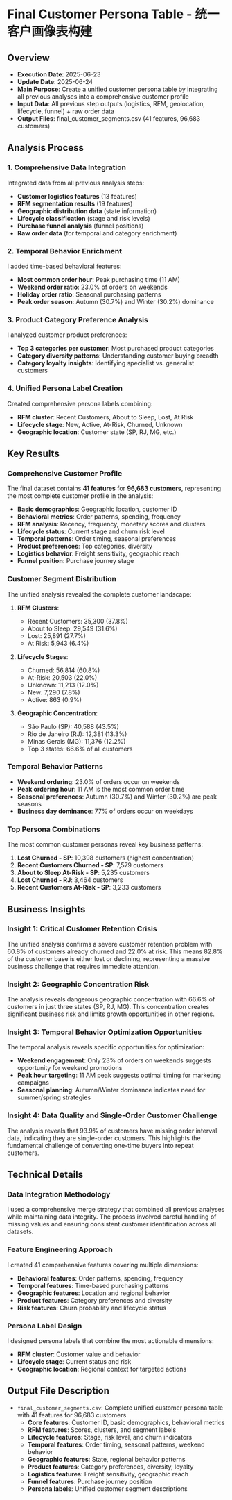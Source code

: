 # Final Customer Persona Table - 统一客户画像表构建

## Overview
- **Execution Date**: 2025-06-23
- **Update Date**: 2025-06-24
- **Main Purpose**: Create a unified customer persona table by integrating all previous analyses into a comprehensive customer profile
- **Input Data**: All previous step outputs (logistics, RFM, geolocation, lifecycle, funnel) + raw order data
- **Output Files**: final_customer_segments.csv (41 features, 96,683 customers)

## Analysis Process

### 1. Comprehensive Data Integration
Integrated data from all previous analysis steps:
- **Customer logistics features** (13 features)
- **RFM segmentation results** (19 features)
- **Geographic distribution data** (state information)
- **Lifecycle classification** (stage and risk levels)
- **Purchase funnel analysis** (funnel positions)
- **Raw order data** (for temporal and category enrichment)

### 2. Temporal Behavior Enrichment
I added time-based behavioral features:
- **Most common order hour**: Peak purchasing time (11 AM)
- **Weekend order ratio**: 23.0% of orders on weekends
- **Holiday order ratio**: Seasonal purchasing patterns
- **Peak order season**: Autumn (30.7%) and Winter (30.2%) dominance

### 3. Product Category Preference Analysis
I analyzed customer product preferences:
- **Top 3 categories per customer**: Most purchased product categories
- **Category diversity patterns**: Understanding customer buying breadth
- **Category loyalty insights**: Identifying specialist vs. generalist customers

### 4. Unified Persona Label Creation
Created comprehensive persona labels combining:
- **RFM cluster**: Recent Customers, About to Sleep, Lost, At Risk
- **Lifecycle stage**: New, Active, At-Risk, Churned, Unknown
- **Geographic location**: Customer state (SP, RJ, MG, etc.)

## Key Results

### Comprehensive Customer Profile
The final dataset contains **41 features** for **96,683 customers**, representing the most complete customer profile in the analysis:

- **Basic demographics**: Geographic location, customer ID
- **Behavioral metrics**: Order patterns, spending, frequency
- **RFM analysis**: Recency, frequency, monetary scores and clusters
- **Lifecycle status**: Current stage and churn risk level
- **Temporal patterns**: Order timing, seasonal preferences
- **Product preferences**: Top categories, diversity
- **Logistics behavior**: Freight sensitivity, geographic reach
- **Funnel position**: Purchase journey stage

### Customer Segment Distribution
The unified analysis revealed the complete customer landscape:

1. **RFM Clusters**:
   - Recent Customers: 35,300 (37.8%)
   - About to Sleep: 29,549 (31.6%)
   - Lost: 25,891 (27.7%)
   - At Risk: 5,943 (6.4%)

2. **Lifecycle Stages**:
   - Churned: 56,814 (60.8%)
   - At-Risk: 20,503 (22.0%)
   - Unknown: 11,213 (12.0%)
   - New: 7,290 (7.8%)
   - Active: 863 (0.9%)

3. **Geographic Concentration**:
   - São Paulo (SP): 40,588 (43.5%)
   - Rio de Janeiro (RJ): 12,381 (13.3%)
   - Minas Gerais (MG): 11,376 (12.2%)
   - Top 3 states: 66.6% of all customers

### Temporal Behavior Patterns
- **Weekend ordering**: 23.0% of orders occur on weekends
- **Peak ordering hour**: 11 AM is the most common order time
- **Seasonal preferences**: Autumn (30.7%) and Winter (30.2%) are peak seasons
- **Business day dominance**: 77% of orders occur on weekdays

### Top Persona Combinations
The most common customer personas reveal key business patterns:
1. **Lost Churned - SP**: 10,398 customers (highest concentration)
2. **Recent Customers Churned - SP**: 7,579 customers
3. **About to Sleep At-Risk - SP**: 5,235 customers
4. **Lost Churned - RJ**: 3,464 customers
5. **Recent Customers At-Risk - SP**: 3,233 customers

## Business Insights

### Insight 1: Critical Customer Retention Crisis
The unified analysis confirms a severe customer retention problem with 60.8% of customers already churned and 22.0% at risk. This means 82.8% of the customer base is either lost or declining, representing a massive business challenge that requires immediate attention.

### Insight 2: Geographic Concentration Risk
The analysis reveals dangerous geographic concentration with 66.6% of customers in just three states (SP, RJ, MG). This concentration creates significant business risk and limits growth opportunities in other regions.

### Insight 3: Temporal Behavior Optimization Opportunities
The temporal analysis reveals specific opportunities for optimization:
- **Weekend engagement**: Only 23% of orders on weekends suggests opportunity for weekend promotions
- **Peak hour targeting**: 11 AM peak suggests optimal timing for marketing campaigns
- **Seasonal planning**: Autumn/Winter dominance indicates need for summer/spring strategies

### Insight 4: Data Quality and Single-Order Customer Challenge
The analysis reveals that 93.9% of customers have missing order interval data, indicating they are single-order customers. This highlights the fundamental challenge of converting one-time buyers into repeat customers.

## Technical Details

### Data Integration Methodology
I used a comprehensive merge strategy that combined all previous analyses while maintaining data integrity. The process involved careful handling of missing values and ensuring consistent customer identification across all datasets.

### Feature Engineering Approach
I created 41 comprehensive features covering multiple dimensions:
- **Behavioral features**: Order patterns, spending, frequency
- **Temporal features**: Time-based purchasing patterns
- **Geographic features**: Location and regional behavior
- **Product features**: Category preferences and diversity
- **Risk features**: Churn probability and lifecycle status

### Persona Label Design
I designed persona labels that combine the most actionable dimensions:
- **RFM cluster**: Customer value and behavior
- **Lifecycle stage**: Current status and risk
- **Geographic location**: Regional context for targeted actions

## Output File Description

- `final_customer_segments.csv`: Complete unified customer persona table with 41 features for 96,683 customers
  - **Core features**: Customer ID, basic demographics, behavioral metrics
  - **RFM features**: Scores, clusters, and segment labels
  - **Lifecycle features**: Stage, risk level, and churn indicators
  - **Temporal features**: Order timing, seasonal patterns, weekend behavior
  - **Geographic features**: State, regional behavior patterns
  - **Product features**: Category preferences, diversity, loyalty
  - **Logistics features**: Freight sensitivity, geographic reach
  - **Funnel features**: Purchase journey position
  - **Persona labels**: Unified customer segment descriptions

